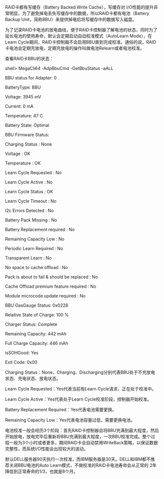 

RAID卡都有写缓存（Battery Backed Write Cache），写缓存对 I/O性能的提升非常明显，为了避免掉电丢失写缓存中的数据，所以RAID卡都有电池（Battery Backup Unit，简称BBU）来提供掉电后将写缓存中的数据写入磁盘。

为了记录RAID卡电池的放电曲线，便于RAID卡控制器了解电池的状态，同时为了延长电池的使用寿命，默认会定期启动自动校准模式（AutoLearn Mode），在Learn Cycle期间，RAID卡控制器不会启用BBU直到完成校准。通俗的说，RAID卡电池会定期充放电，定期充放电的操作叫做电池Relearn或者电池校准。

查看RAID卡BBU的状态：

shell> MegaCli64 -AdpBbuCmd -GetBbuStatus -aALL

BBU status for Adapter: 0

BatteryType: BBU

Voltage: 3945 mV

Current: 0 mA

Temperature: 47 C

Battery State: Optimal

BBU Firmware Status:

Charging Status : None

Voltage : OK

Temperature : OK

Learn Cycle Requested : No

Learn Cycle Active : No

Learn Cycle Status : OK

Learn Cycle Timeout : No

I2c Errors Detected : No

Battery Pack Missing : No

Battery Replacement required : No

Remaining Capacity Low : No

Periodic Learn Required : No

Transparent Learn : No

No space to cache offload : No

Pack is about to fail & should be replaced : No

Cache Offload premium feature required : No

Module microcode update required : No

BBU GasGauge Status: 0x0228

Relative State of Charge: 100 %

Charger Status: Complete

Remaining Capacity: 442 mAh

Full Charge Capacity: 446 mAh

isSOHGood: Yes

Exit Code: 0x00

Charging Status：None、Charging、Discharging分别代表BBU处于不充放电状态、充电状态、放电状态。

Learn Cycle Requested：Yes代表当前有Learn Cycle请求，正在处于校准中。

Learn Cycle Active：Yes代表处于Learn Cycle校准阶段，控制器开始校准。

Battery Replacement Required：Yes代表电池需要更换。

Remaining Capacity Low：Yes代表电池容量过低，需要更换电池。

电池校准一般会经历3个阶段：首先RAID卡控制器会将BBU充满到最大程度，然后开始放电，放电完毕后重新将BBU充满到最大程度，一次BBU校准完成。整个过程一般为3个小时或者更多，期间RAID卡会自动禁用WriteBack策略，以保证数据完整性，而系统I/O性能会出现较大的波动。

默认DELL服务器90天执行一次校准，而IBM服务器是30天。DELL和IBM都不推荐关闭BBU电池的Auto Learn模式，不做校准的RAID卡电池寿命会从正常的 2年降低到正常寿命的1/3，也就是8个月。



